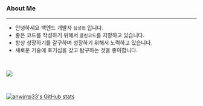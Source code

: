 ### About Me
---
- 안녕하세요 백엔드 개발자 `심성현` 입니다.
- 좋은 코드를 작성하기 위해서 `클린코드`를 지향하고 있습니다.
- 항상 성장하기를 갈구하며 성장하기 위해서 노력하고 있습니다.
- 새로운 기술에 호기심을 갖고 탐구하는 것을 좋아합니다.

<br>

<p align="left">
<a href="https://hits.seeyoufarm.com"><img src="https://hits.seeyoufarm.com/api/count/incr/badge.svg?url=https%3A%2F%2Fgithub.com%2Fanwjrrp33%2Fhit-counter&count_bg=%235491D1&title_bg=%23555555&icon=&icon_color=%23E7E7E7&title=hits&edge_flat=true"/></a>
</p>

<br>

[![anwjrrp33's GitHub stats](https://github-readme-stats.vercel.app/api?username=anwjrrp33)](https://github.com/anwjrrp33/github-readme-stats)
